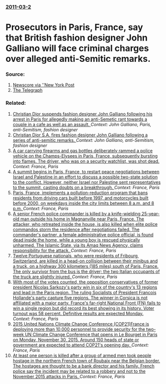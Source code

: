 ### [2011-03-2](/news/2011/03/2/index.md)

# Prosecutors in Paris, France, say that British fashion designer John Galliano will face criminal charges over alleged anti-Semitic remarks. 




### Source:

1. [Newscore via ''New York Post](http://www.nypost.com/p/news/national/john_galliano_denies_anti_semitism_C4b7UkK80L3CWhdW2oh6yH)
2. [The Telegraph](http://fashion.telegraph.co.uk/columns/belinda-white/TMG8357757/John-Galliano-to-stand-trial.html)

### Related:

1. [Christian Dior suspends fashion designer John Galliano following his arrest in Paris for allegedly making an anti-Semetic rant towards a couple in a cafe as well as an assault. ](/news/2011/02/25/christian-dior-suspends-fashion-designer-john-galliano-following-his-arrest-in-paris-for-allegedly-making-an-anti-semetic-rant-towards-a-cou.md) _Context: John Galliano, Paris, anti-Semitism, fashion designer_
2. [Christian Dior S.A. fires fashion designer John Galliano following a series of anti-semitic remarks. ](/news/2011/03/1/christian-dior-s-a-fires-fashion-designer-john-galliano-following-a-series-of-anti-semitic-remarks.md) _Context: John Galliano, anti-Semitism, fashion designer_
3. [A car carrying firearms and gas bottles deliberately rammed a police vehicle on the Champs-Elysees in Paris, France, subsequently bursting into flames. The driver, who was on a security watchlist, was shot dead. ](/news/2017/06/19/a-car-carrying-firearms-and-gas-bottles-deliberately-rammed-a-police-vehicle-on-the-champs-alysa-c-es-in-paris-france-subsequently-bursting.md) _Context: France, Paris_
4. [A summit begins in Paris, France, to restart peace negotiations between Israel and Palestine in an effort to discuss a possible two-state solution to the conflict. However, neither Israel nor Palestine sent representatives to the summit, casting doubts on a breakthrough. ](/news/2017/01/15/a-summit-begins-in-paris-france-to-restart-peace-negotiations-between-israel-and-palestine-in-an-effort-to-discuss-a-possible-two-state-so.md) _Context: France, Paris_
5. [Paris, France, implements a pollution-reduction program that bans residents from driving cars built before 1997, and motorcycles built before 2000, on weekdays inside the city limits  between 8 a.m. and 8 p.m. ](/news/2016/07/1/paris-france-implements-a-pollution-reduction-program-that-bans-residents-from-driving-cars-built-before-1997-and-motorcycles-built-befor.md) _Context: France, Paris_
6. [A senior French police commander is killed by a  knife-wielding  25-year-old man outside his home in Magnanville near Paris, France. The attacker, who retreated inside the house, is also killed when elite police commandos storm the residence after negotiations failed.  The commander's partner, a female administrative police official, is found dead inside the home, while a young boy is rescued physically unharmed. The Islamic State, via its Amaq News Agency, claims responsibility for the attack. ](/news/2016/06/13/a-senior-french-police-commander-is-killed-by-a-knife-wielding-25-year-old-man-outside-his-home-in-magnanville-near-paris-france-the-att.md) _Context: France, Paris_
7. [Twelve Portuguese nationals,  who were residents of Fribourg, Switzerland, are killed in a head-on collision  between their minibus and a truck, on a highway 300 kilometers (185 miles) south of Paris, France. The only survivor from the bus is the driver; the two Italian occupants of the truck are slightly injured. ](/news/2016/03/25/twelve-portuguese-nationals-who-were-residents-of-fribourg-switzerland-are-killed-in-a-head-on-collision-between-their-minibus-and-a-tr.md) _Context: France, Paris_
8. [With most of the votes counted, the opposition conservatives of former president Nicolas Sarkozy's party win in six of the country's 13  regions and lead in the Paris region. The ruling Socialists of President Francois Hollande's  party capture five regions. The winner in Corsica is not affiliated with a major party. France's far-right National Front (FN) fails to win a single region but did record its best showing in its history. Voter turnout was 58 percent. Definitive results are expected Monday. ](/news/2015/12/13/with-most-of-the-votes-counted-the-opposition-conservatives-of-former-president-nicolas-sarkozy-s-party-win-in-six-of-the-countryas-13-r.md) _Context: France, Paris_
9. [2015 United Nations Climate Change Conference (COP21)France is deploying more than 10,000 personnel to provide security for the two-week UN Climate Change Conference that opens in Le Bourget in Paris on Monday, November 30, 2015. Around 150 heads of state or government are expected to attend COP21's  opening day. ](/news/2015/11/26/2015-united-nations-climate-change-conference-cop21-pfrance-is-deploying-more-than-10-000-personnel-to-provide-security-for-the-two-week-un.md) _Context: France, Paris_
10. [At least one person is killed after a group of armed men took people hostage in the northern French town of Roubaix near the Belgian border. The hostages are thought to be a bank director and his family. French police say the incident may be related to a robbery and not to the November 2015 attacks in Paris. ](/news/2015/11/24/at-least-one-person-is-killed-after-a-group-of-armed-men-took-people-hostage-in-the-northern-french-town-of-roubaix-near-the-belgian-border.md) _Context: France, Paris_
